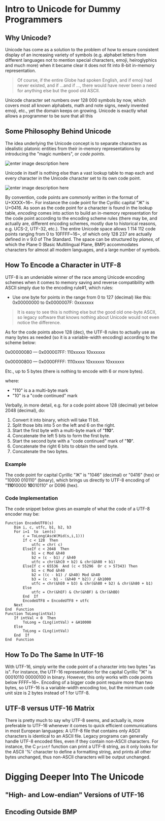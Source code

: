 # Intro to Unicode for Dummy Programmers
## Why Unicode?
Unicode has come as a solution to the problem of how to ensure consistent display of an increasing variety of symbols (e.g. alphabet letters from different languages not to mention  special characters, emoji, heiroglyphics and much more) when it became clear it does not fit into 8-bit in-memory representation.
> Of course, if the entire Globe had spoken English, and if emoji had never existed, and if ...and if ...,  there would have never been a need for anything else but the good old ASCII. 

Unicode character set numbers over 128 000 symbols by now, which covers most all known alphabets, math and note signs, newly invented emoji, etc., yet the domain keeps on growing. Unicode is exactly what allows a programmer to be sure that all this 
## Some Philosophy Behind Unicode
The idea underlying the Unicode concept is to separate characters   as idealistic platonic entities from their in-memory representations by introducing the "magic numbers", or *code points*.



![enter image description here](https://lh3.googleusercontent.com/JQm9xEWsHYnNtK1qFN9TWw9xuqSFt5dZguJ9rW6qqHWUtI9rR_-VwZ5qd47kvqiiSXsvSV9khh3v)



Unicode in itself is nothing else than a vast lookup table to map each and every character in the Unicode character set to its own code point.



![enter image description here](https://lh3.googleusercontent.com/i4KF4qMjV5-Q2Hp-lNxEdfEzD49m9Wx-aQl0Ug8nGx1s1t2sWh4Fl1bVQtb8O8zDGHdeyI31V90R)



By convention, code points are commonly written in the format of U+XXXX~16~. For instance the code point for  the Cyrillic capital "Ж" is U+0416.
As soon as the code point for a character is found in the lookup table, *encoding* comes into action to build an in-memory representation for the code point according to the encoding scheme rules (there may be, and actually are, different encoding schemes, mostly due to historical reasons, e.g. UCS-2, UTF-32, etc.).
The entire Unicode space allows 1 114 112 code points ranging from 0 to 10FFFF~16~, of which only  128 237 are actually defined in v 9.0 of The Standard. The space can be structured by *planes*, of which the Plane 0 (Basic Multilingual Plane, BMP) accommodates characters for almost all modern languages, and a large number of symbols.
## How To Encode a Character in UTF-8 
UTF-8 is an undeniable winner of the race among Unicode encoding schemes when it comes to memory saving and  reverse compatibility with ASCII simply due to the encoding rule#1, which rules:
 - Use one byte for points in the range from 0 to 127 (decimal) like this:
	0x00000000 to 0x0000007F: 0xxxxxxx

> It is easy to see this is nothing else but the good old one-byte ASCII, so legacy software that knows nothing about Unicode would not even notice the difference.

As for the code points above 128 (dec), the UTF-8 rules to actually use as many bytes as needed (so it is a variable-width encoding) according to the scheme below:

0x00000080 — 0x000007FF: 110xxxxx 10xxxxxx

0x00000800 — 0x0000FFFF: 1110xxxx 10xxxxxx 10xxxxxx

Etc., up to 5 bytes (there is nothing to encode with 6 or more bytes).

where:
-  "110" is a a multi-byte mark
-  "10" is a "code continued" mark

Verbally, in more detail, e.g. for a code point above 128 (decimal) yet below 2048 (decimal), do:

1. Convert it into binary, which will take 11 bit. 
2. Split those bits into 5 on the left and 6 on the right. 
3. Start the first byte with a multi-byte mark of "**110**".  
4. Concatenate the left 5 bits to form the first byte. 
5. Start the second byte with a "code continued" mark of "**10**". 
6. Concatenate the right 6 bits to obtain the send byte. 
7. Concatenate the two bytes.

### Example
The code point for capital Cyrillic "Ж" is "1046" (decimal) or "0416" (hex) or "10000 010110" (binary), which brings us directly to UTF-8 encoding of "**110**10000 **10**010110" or D096 (hex).


### Code Implementation
The code snippet below gives an example of what the code of a UTF-8 encoder may be:

	Function EncodeUTF8(s)
		Dim i, c, utfc, b1, b2, b3
		For i=1  to  Len(s)
			c = ToLong(AscW(Mid(s,i,1)))
			If c < 128  Then
				utfc = chr( c)
			ElseIf c < 2048  Then
				b1 = c Mod &h40
				b2 = (c - b1) / &h40
				utfc = chr(&hC0 + b2) & chr(&h80 + b1)
			ElseIf c < 65536  And (c < 55296  Or c > 57343) Then
				b1 = c Mod &h40
				b2 = ((c - b1) / &h40) Mod &h40
				b3 = (c - b1 - (&h40 * b2)) / &h1000
				utfc = chr(&hE0 + b3) & chr(&h80 + b2) & chr(&h80 + b1)
			Else
				utfc = Chr(&hEF) & Chr(&hBF) & Chr(&hBD)
			End  If
			EncodeUTF8 = EncodeUTF8 + utfc
		Next
	End  Function
	Function ToLong(intVal)
		If intVal < 0  Then
			ToLong = CLng(intVal) + &H10000
		Else
			ToLong = CLng(intVal)
		End  If
	End  Function

## How To Do The Same In UTF-16 
With UTF-16, simply write the code point of a character into two bytes "as is". For instance, the UTF-16 representation for the capital Cyrillic "Ж" is 00010110 00000100 in binary. However, this only works with code points below FFFF~16~. Encoding of a bigger code point require more than two bytes, so UTF-16 is a variable-width encoding too, but the minimum code unit size is 2 bytes instead of 1 for UTF-8.


## UTF-8 versus UTF-16 Matrix
There is pretty much to say why UTF-8 seems, and actually is, more preferable to UTF-16 whenever it comes to quick efficient communications in most European languages:
A UTF-8 file that contains only ASCII  characters is identical to an ASCII file. Legacy programs can generally handle UTF-8 encoded files, even if they contain non-ASCII characters. For instance, the C    `printf`  function can print a UTF-8 string, as it only looks for the ASCII '%' character to define a formatting string, and prints all other bytes unchanged, thus non-ASCII characters will be output unchanged.



# Digging Deeper Into The Unicode


## "High- and Low-endian" Versions of UTF-16


## Encoding Outside BMP

<!--stackedit_data:
eyJoaXN0b3J5IjpbMTUxMTIyNDcyNSwyMDE5MDE2MjYxLC03Nz
MyMDM1NzksMzkyMzc0MjI5LDk4ODE4NzgxOSw5MDkxMzk3MDgs
LTcyMTg5MjgxOSwtODU2ODE5MDk1LC0xMjk1NzI5NDI2LC0yMT
ExMzM5NjMwLC00MTg3NDA5NDIsLTQwMTMxNTk1NywxMjg3MDEz
MDE4LDI4NDcxMzE2MywyMDkxMTA3NzYwLDQ3MDA4NjY1MSwyMD
c4Nzg4MSwyODM0MTg5NTQsOTg4OTA5ODk4LC0xNzc4NzA1MDgw
XX0=
-->